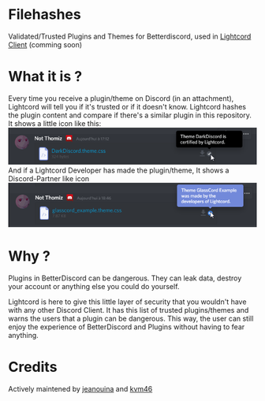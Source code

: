 # Filehashes
Validated/Trusted Plugins and Themes for Betterdiscord, used in [Lightcord Client](https://github.com/Lightcord/Lightcord) (comming soon)

# What it is ?
Every time you receive a plugin/theme on Discord (in an attachment), Lightcord will tell you if it's trusted or if it doesn't know.
Lightcord hashes the plugin content and compare if there's a similar plugin in this repository.
It shows a little icon like this: 
![Lightcord Trusted](https://raw.githubusercontent.com/Lightcord/filehashes/master/images/60DL7OU.png)
And if a Lightcord Developer has made the plugin/theme, It shows a Discord-Partner like icon
![Lightcord Trusted Developer](https://raw.githubusercontent.com/Lightcord/filehashes/master/images/gr5GJIc.png)

# Why ?
Plugins in BetterDiscord can be dangerous. They can leak data, destroy your account or anything else you could do yourself.

Lightcord is here to give this little layer of security that you wouldn't have with any other Discord Client.
It has this list of trusted plugins/themes and warns the users that a plugin can be dangerous. 
This way, the user can still enjoy the experience of BetterDiscord and Plugins without having to fear anything.

# Credits

Actively maintened by [jeanouina](https://github.com/jeanouina) and [kvm46](https://github.com/kvm46)